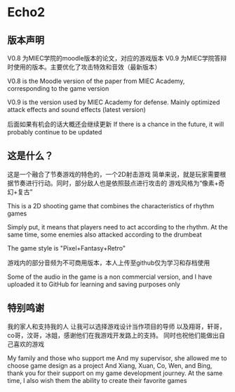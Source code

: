 # Echo2

## 版本声明
V0.8 为MIEC学院的moodle版本的论文，对应的游戏版本
V0.9 为MIEC学院答辩时使用的版本。主要优化了攻击特效和音效（最新版本）

V0.8 is the Moodle version of the paper from MIEC Academy, corresponding to the game version

V0.9 is the version used by MIEC Academy for defense. Mainly optimized attack effects and sound effects (latest version)

后面如果有机会的话大概还会继续更新
If there is a chance in the future, it will probably continue to be updated

## 这是什么？
这是一个融合了节奏游戏的特色的，一个2D射击游戏
简单来说，就是玩家需要根据节奏进行行动。同时，部分敌人也是依照鼓点进行攻击的
游戏风格为“像素+奇幻+复古”

This is a 2D shooting game that combines the characteristics of rhythm games

Simply put, it means that players need to act according to the rhythm. At the same time, some enemies also attacked according to the drumbeat

The game style is "Pixel+Fantasy+Retro"

游戏内的部分音频为不可商用版本，本人上传至github仅为学习和存档使用

Some of the audio in the game is a non commercial version, and I have uploaded it to GitHub for learning and saving purposes only

## 特别鸣谢
我的家人和支持我的人
让我可以选择游戏设计当作项目的导师
以及翔哥，轩哥，co哥，汶哥，冰姐，感谢他们在我游戏开发路上的支持。
同时也祝他们能做出自己喜欢的游戏

My family and those who support me
And my supervisor, she allowed me to choose game design as a project
And Xiang, Xuan, Co, Wen, and Bing, thank you for their support on my game development journey.
At the same time, I also wish them the ability to create their favorite games
